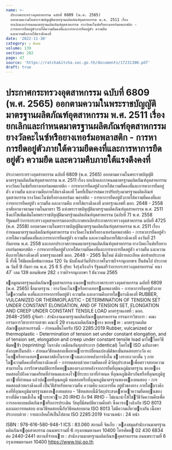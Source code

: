 ```yaml
---
name: >-
  ประกาศกระทรวงอุตสาหกรรม ฉบับที่ 6809 (พ.ศ. 2565)
  ออกตามความในพระราชบัญญัติมาตรฐานผลิตภัณฑ์อุตสาหกรรม พ.ศ. 2511 เรื่อง
  ยกเลิกและกำหนดมาตรฐานผลิตภัณฑ์อุตสาหกรรม ยางวัลคะไนซ์หรือยางเทอร์มอพลาสติก -
  การหาการยืดอยู่ตัวภายใต้ความยืดคงที่และการหาการยืดอยู่ตัว ความยืด
  และความคืบภายใต้แรงดึงคงที่
date: '2022-11-30'
category: ง พิเศษ
volume: 139
section: 282
page: 47
source: 'https://ratchakitcha.soc.go.th/documents/17231300.pdf'
draft: true
---
```


# ประกาศกระทรวงอุตสาหกรรม ฉบับที่ 6809 (พ.ศ. 2565) ออกตามความในพระราชบัญญัติมาตรฐานผลิตภัณฑ์อุตสาหกรรม พ.ศ. 2511 เรื่อง ยกเลิกและกำหนดมาตรฐานผลิตภัณฑ์อุตสาหกรรม ยางวัลคะไนซ์หรือยางเทอร์มอพลาสติก - การหาการยืดอยู่ตัวภายใต้ความยืดคงที่และการหาการยืดอยู่ตัว ความยืด และความคืบภายใต้แรงดึงคงที่

ประกาศกระทรวงอุตสาหกรรม ฉบับที่ 6809 (พ.ศ. 2565) ออกตามความในพระราชบัญญัติมาตรฐานผลิตภัณฑ์อุตสาหกรรม พ.ศ. 2511 เรื่อง ยกเลิกและกาหนดมาตรฐานผลิตภัณฑ์อุตสาหกรรม ยางวัลคะไนซ์หรือยางเทอร์มอพลาสติก - การหาการยืดอยู่ตัวภายใต้ความยืดคงที่และการหาการยืดอยู่ตัว ความยืด และความคืบภายใต้แรงดึงคงที่ โดยที่เป็นการสมควรปรับปรุงมาตรฐานผลิตภัณฑ์อุตสาหกรรม ยางวัลคะไนซ์หรือยางเทอร์มอ พลาสติก - การหาการยืดอยู่ตัวภายใต้ความยืดคงที่และการหาการยืดอยู่ตัว ความยืด และความคืบ ภายใต้แรงดึงคงที่ มาตรฐานเลขที่ มอก. 2648 - 2558 อาศัยอานาจตามความในมาตรา 15 แห่งพระราชบัญญัติมาตรฐานผลิตภัณฑ์อุตสาหกรรม พ.ศ. 2511 ซึ่งแก้ไขเพิ่มเติมโดยพระราชบัญญัติมาตรฐำนผลิตภัณฑ์อุตสาหกรรม (ฉบับที่ 7) พ.ศ. 2558 รัฐมนตรีว่าการกระทรวงอุตสาหกรรมออกประกาศยกเลิกประกาศกระทรวงอุตสาหกรรม ฉบับที่ 4725 (พ.ศ. 2558) ออกตามความในพระราชบัญญัติมาตรฐานผลิตภัณฑ์อุตสาหกรรม พ.ศ. 2511 เรื่อง กำหนดมาตรฐานผลิตภัณฑ์อุตสาหกรรม ยางวัลคะไนซ์หรือยางเทอร์มอพลาสติก - การหาการยืดอยู่ตัวภายใต้ความยืดคงที่และการหาการยืดอยู่ตัว ความยืด และความคืบภายใต้แรงดึงคงที่ ลงวันที่ 21 กันยายน พ.ศ. 2558 และออกประกาศกาหนดมาตรฐานผลิตภัณฑ์อุตสาหกรรม ยางวัลคะไนซ์หรือยางเทอร์มอพลาสติก - การหาการยืดอยู่ตัวภายใต้ความยืดคงที่และการหาการยืดอยู่ตัว ความยืด และความคืบภายใต้แรงดึงคงที่ มาตรฐานเลขที่ มอก. 2648 - 2565 ขึ้นใหม่ ดังมีรายละเอียด ต่อท้ายประกาศนี้ ทั้งนี้ ให้มีผลเมื่อพ้นกาหนด 120 วัน นับตั้งแต่วันที่ประกาศในราชกิจจานุเบกษาเ ป็นต้นไป ประกาศ ณ วันที่ 9 กันยา ยน พ.ศ. 25 6 5 สุริยะ จึงรุ่งเรืองกิจ รัฐมนตรีว่าการกระทรวงอุตสาหกรรม ้ หนา 47 ่ เลม 139 ตอนพิเศษ 282 ง ราชกิจจานุเบกษา 1 ธันวาคม 2565

ขอมูลมาตรฐานผลิตภัณฑอุตสาหกรรม แนบทายประกาศกระทรวงอุตสาหกรรม ฉบับที่ 6809 (พ.ศ. 2565) ชื่อมาตรฐาน : ยางวัลคะไนซหรือยางเทอรมอพลาสติก - การหาการยืดอยู่ตัวภายใตความยืด คงที่และการหาการยืดอยู่ตัว ความยืด และความคืบภายใตแรงดึงคงที่ RUBBER, VULCANIZED OR THERMOPLASTIC - DETERMINATION OF TENSION SET UNDER CONSTANT ELONGATION, AND OF TENSION SET, ELONGATION AND CREEP UNDER CONSTANT TENSILE LOAD มาตรฐานเลขที่ : มอก. 2648−2565 ผู้จัดทํา : สํานักงานมาตรฐานผลิตภัณฑอุตสาหกรรม กรรมการวิชาการ : คณะกรรมการวิชาการรายสาขา คณะที่ 29 ยางและผลิตภัณฑยาง ขอบขาย : มาตรฐานผลิตภัณฑอุตสาหกรรมนี้ - กําหนดขึ้นโดยรับ ISO 2285:2019 Rubber, vulcanized or thermoplastic - Determination of tension set under constant elongation, and of tension set, elongation and creep under constant tensile load มาใชโดยวิธีพิมพซ้ํา (reprinting) ในระดับ เหมือนกันทุกประการ (identical) โดยใช ISO ฉบับภาษาอังกฤษเป็นหลัก - กําหนดวิธีทดสอบเพื่อหาคาการเปลี่ยนแปลงมิติของชิ้นทดสอบยางวัล คะไนซหรือยางเทอรมอพลาสติกในระหวางและภายหลังการดึงใน ชวงระยะเวลาสั้น ๆ ภายใตความยืดคงที่หรือแรงดึงคงที่ - การทดสอบด้วยความยืดคงที่ มีวัตถุประสงคเพื่อตรวจสอบความสามารถใน การรักษาสมบัติการยืดหยุนของยางภายหลังจากการยืดที่อุณหภูมิมาตรฐาน ของหองทดสอบไปถึงความเครียดที่กําหนดและคงไวที่ระยะเวลาที่กําหนด ที่อุณหภูมิเดียวกันหรือที่อุณหภูมิสูงกวาที่กําหนด แล้วปลอยที่อุณหภูมิ ทดสอบหรือที่อุณหภูมิมาตรฐานของหองทดสอบ - การทดสอบด้วยแรงดึงคงที่ เป็นวิธีสําหรับหาความยืด ความคืบ และการยืด อยู่ตัวของยาง ภายใตแรงดึงคงที่ที่อุณหภูมิมาตรฐานของหองทดสอบ - วิธีทดสอบนี้มีวัตถุประสงคหาคาความยืดหยุนของยางที่มีความแข็งใน ชวงระหวาง 20 IRHD ถึง 94 IRHD - ไม่แนะนําให้ใชวิธีวัดความคืบเพื่อการออกแบบผลิตภัณฑหรือการประเมิน วัสดุที่มีสมบัติความคืบต่ํา ซึ่งควรอางอิงกับ ISO 8013 และผลการทดสอบ ตามวิธีทดสอบนี้กับวิธีทดสอบตาม ISO 8013 ไม่มีความเกี่ยวของกัน เนื้อหาประกอบด้วย : รายละเอียดให้เป็นไปตาม ISO 2285:2019 จํานวนหน้า : 24 หน้า

ISBN : 978-616-580-948-1 ICS : 83.060 สถานที่ จัดเก็บ : หองสมุดสํานักงานมาตรฐานผลิตภัณฑอุตสาหกรรม ถนนพระรามที่ 6 กรุงเทพมหานคร 10400 โทรศัพท 02 430 6834 ต่อ 2440-2441 สถานที่จําหนาย : สํานักงานมาตรฐานผลิตภัณฑอุตสาหกรรม ถนนพระรามที่ 6 กรุงเทพมหานคร 10400 https://www.tisi.go.th
